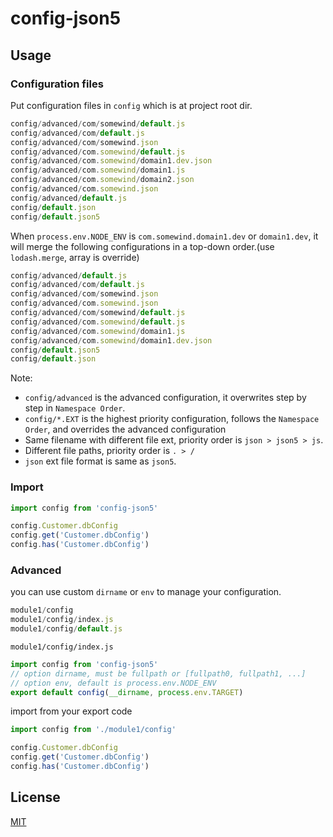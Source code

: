 # config-json5

## Usage

### Configuration files

Put configuration files in `config` which is at project root dir.

```js
config/advanced/com/somewind/default.js
config/advanced/com/default.js
config/advanced/com/somewind.json
config/advanced/com.somewind/default.js
config/advanced/com.somewind/domain1.dev.json
config/advanced/com.somewind/domain1.js
config/advanced/com.somewind/domain2.json
config/advanced/com.somewind.json
config/advanced/default.js
config/default.json
config/default.json5
```

When `process.env.NODE_ENV` is `com.somewind.domain1.dev` or `domain1.dev`, it will merge the following configurations in a top-down order.(use `lodash.merge`, array is override)

```js
config/advanced/default.js
config/advanced/com/default.js
config/advanced/com/somewind.json
config/advanced/com.somewind.json
config/advanced/com/somewind/default.js
config/advanced/com.somewind/default.js
config/advanced/com.somewind/domain1.js
config/advanced/com.somewind/domain1.dev.json
config/default.json5
config/default.json
```

Note: 

* `config/advanced` is the advanced configuration, it overwrites step by step in `Namespace Order`.
* `config/*.EXT` is the highest priority configuration, follows the `Namespace Order`, and overrides the advanced configuration
* Same filename with different file ext, priority order is `json > json5 > js`.
* Different file paths, priority order is `. > /`
* `json` ext file format is same as `json5`.

### Import

```js
import config from 'config-json5'

config.Customer.dbConfig
config.get('Customer.dbConfig')
config.has('Customer.dbConfig')
```

### Advanced

you can use custom `dirname` or `env` to manage your configuration.

```js
module1/config
module1/config/index.js
module1/config/default.js
```

`module1/config/index.js`

```js
import config from 'config-json5'
// option dirname, must be fullpath or [fullpath0, fullpath1, ...]
// option env, default is process.env.NODE_ENV
export default config(__dirname, process.env.TARGET)
```

import from your export code

```js
import config from './module1/config'

config.Customer.dbConfig
config.get('Customer.dbConfig')
config.has('Customer.dbConfig')
```

## License

[MIT](./LICENSE)
